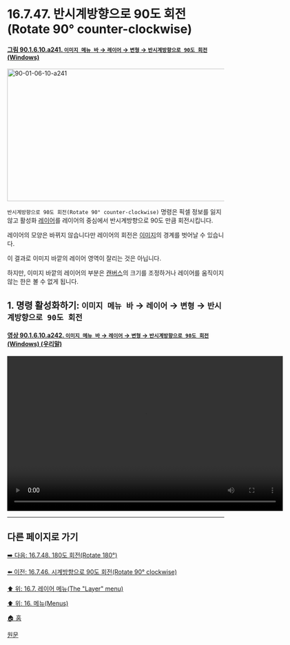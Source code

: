 # 16.7.47. 반시계방향으로 90도 회전(Rotate 90° counter-clockwise)

<a id="90-01-06-10-a241"></a>

#### [그림 90.1.6.10.a241. `이미지 메뉴 바` → `레이어` → `변형` → `반시계방향으로 90도 회전` (Windows)](./90-01-06-10-transform.md#90-01-06-10-a241)
<img width="642" height="308" alt="90-01-06-10-a241" src="https://github.com/user-attachments/assets/41a74051-ab06-4bdf-b811-181c3922344a" />

`반시계방향으로 90도 회전(Rotate 90° counter-clockwise)` 명령은 픽셀 정보를 잃지 않고 활성화 [레이어](./19-glossaryx-layer.md)를 레이어의 중심에서 반시계방향으로 90도 만큼 회전시킵니다.

레이어의 모양은 바뀌지 않습니다만 레이어의 회전은 [이미지](./19-glossaryx-image.md)의 경계를 벗어날 수 있습니다.

이 결과로 이미지 바깥의 레이어 영역이 잘리는 것은 아닙니다.

하지만, 이미지 바깥의 레이어의 부분은 [캔버스](./19-glossaryx-canvas.md)의 크기를 조정하거나 레이어를 움직이지 않는 한은 볼 수 없게 됩니다.

<a id="16-07-47-s1"></a>

## 1. 명령 활성화하기: `이미지 메뉴 바` → `레이어` → `변형` → `반시계방향으로 90도 회전`

<a id="90-01-06-10-a242"></a>

#### [영상 90.1.6.10.a242. `이미지 메뉴 바` → `레이어` → `변형` → `반시계방향으로 90도 회전` (Windows) (우리말)](./90-01-06-10-transform.md#90-01-06-10-a242)
<video controls="controls" width="640" height="360" src="https://github.com/user-attachments/assets/9259e13a-0fa7-4003-806d-f14879fab1aa"></video>

***

## 다른 페이지로 가기

[➡️ 다음: 16.7.48. 180도 회전(Rotate 180°)](./16-07-48-rotate-180.md)

[⬅️ 이전: 16.7.46. 시계방향으로 90도 회전(Rotate 90° clockwise)](./16-07-46-rotate-90-clockwise.md)

[⬆️ 위: 16.7. 레이어 메뉴(The "Layer" menu)](./16-07-00-the-layer-menu.md)

[⬆️ 위: 16. 메뉴(Menus)](./16-00-menus.md)

[🏠 홈](./00-home.md)

[원문](https://docs.gimp.org/2.10/ko/gimp-layer-rotate-270.html)